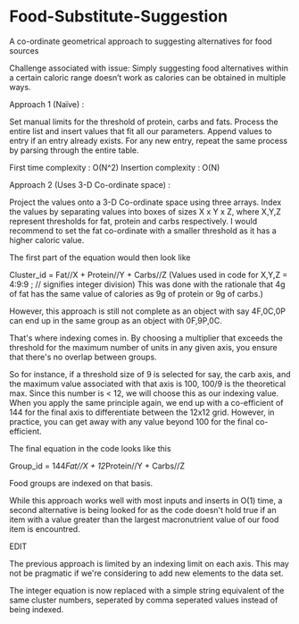 # Food-Substitute-Suggestion
A co-ordinate geometrical approach to suggesting alternatives for food sources


Challenge associated with issue:
Simply suggesting food alternatives within a certain caloric range doesn’t work as calories can be obtained in multiple ways.

Approach 1 (Naïve) :

Set manual limits for the threshold of protein, carbs and fats. Process the entire list and insert values that fit all our parameters. Append values to entry if an entry already exists.
For any new entry, repeat the same process by parsing through the entire table.

First time complexity : O(N^2)
Insertion complexity : O(N)

Approach 2 (Uses 3-D Co-ordinate space) :

Project the values onto a 3-D Co-ordinate space using three arrays. Index the values by separating values into boxes of sizes X x Y x Z, where X,Y,Z represent thresholds for fat, protein and carbs respectively.
I would recommend to set the fat co-ordinate with a smaller threshold as it has a higher caloric value.

The first part of the equation would then look like

Cluster_id = Fat//X + Protein//Y + Carbs//Z
(Values used in code for X,Y,Z = 4:9:9 ; // signifies integer division)
This was done with the rationale that 4g of fat has the same value of calories as 9g of protein or 9g of carbs.)

However, this approach is still not complete as an object with say 4F,0C,0P can end up in the same group as an object with 0F,9P,0C.

That's where indexing comes in. By choosing a multiplier that exceeds the threshold for the maximum number of units in any given axis, you ensure that there's no overlap between groups.

So for instance, if a threshold size of 9 is selected for say, the carb axis, and the maximum value associated with that axis is 100, 100/9 is the theoretical max. Since this number is < 12, we will choose this as our indexing value.
When you apply the same principle again, we end up with a co-efficient of 144 for the final axis to differentiate between the 12x12 grid.
However, in practice, you can get away with any value beyond 100 for the final co-efficient.

The final equation in the code looks like this

Group_id = 144*Fat//X + 12*Protein//Y + Carbs//Z

Food groups are indexed on that basis.

While this approach works well with most inputs and inserts in O(1) time, a second alternative is being looked for as the code doesn't hold true 
if an item with a value greater than the largest macronutrient value of our food item is encountred.


EDIT 

The previous approach is limited by an indexing limit on each axis. This may not be pragmatic if we're considering to add new elements to the data set.

The integer equation is now replaced with a simple string equivalent of the same cluster numbers, seperated by comma seperated values instead of being indexed.

